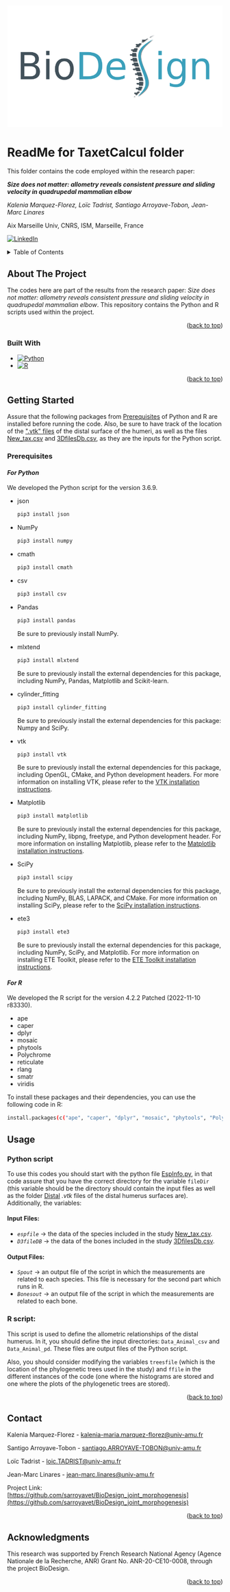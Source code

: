 <!-- PROJECT LOGO -->
![alt text](BioDesignLogo.png)

# ReadMe for TaxetCalcul folder

This folder contains the code employed within the research paper: 

***Size does not matter: allometry reveals consistent pressure and sliding velocity in quadrupedal mammalian elbow***

*Kalenia Marquez-Florez, Loïc Tadrist, Santiago Arroyave-Tobon, Jean-Marc Linares*

Aix Marseille Univ, CNRS, ISM, Marseille, France

[![LinkedIn][linkedin-shield]][linkedin-url]


<!-- TABLE OF CONTENTS -->
<details>
  <summary>Table of Contents</summary>
  <ol>
    <li><a href="#about-the-project">About The Project</a></li>
    <li><a href="#prerequisites">Prerequisites</a></li>
    <li><a href="#usage">Usage</a></li>
    <li><a href="#contact">Contact</a></li>
    <li><a href="#acknowledgments">Acknowledgments</a></li>
  </ol>
</details>

<!-- ABOUT THE PROJECT -->
## About The Project
The codes here are part of the results from the research paper: *Size does not matter: allometry reveals consistent pressure and sliding velocity in quadrupedal mammalian elbow*. This repository contains the Python and R scripts used within the project.

<!--
*** Here's a blank template to get started: To avoid retyping too much info. Do a search and replace with your text editor for the following: `github_username`, `repo_name`, `twitter_handle`, `linkedin_username`, `email_client`, `email`, `project_title`, `project_description`
-->

<p align="right">(<a href="#readme-top">back to top</a>)</p>

### Built With

* [![Python][Python.png]][Python-url]
* [![R][R.png]][R-url]

<p align="right">(<a href="#readme-top">back to top</a>)</p>

<!-- GETTING STARTED -->
## Getting Started

Assure that the following packages from <a href="#prerequisites">Prerequisites</a> of Python and R are installed before running the code. Also, be sure to have track of the location of the [".vtk" files](DATA/For_publishing/Distal) of the distal surface of the humeri, as well as the files [New_tax.csv](DATA/For_publishing/New_tax.csv) and [3DfilesDb.csv](DATA/For_publishing/3DfilesDb.csv), as they are the inputs for the Python script.

### Prerequisites
#### *For Python*
We developed the Python script for the version 3.6.9.

* json
  ```sh
  pip3 install json
  ```
* NumPy
  ```sh
  pip3 install numpy
  ```
* cmath
  ```sh
  pip3 install cmath
  ```
* csv
  ```sh
  pip3 install csv
  ```
* Pandas
  ```sh
  pip3 install pandas
  ```
  Be sure to previously install NumPy.

* mlxtend
  ```sh
  pip3 install mlxtend
  ```
  Be sure to previously install the external dependencies for this package, including NumPy, Pandas, Matplotlib and Scikit-learn. 

* cylinder_fitting
  ```sh
  pip3 install cylinder_fitting
  ```
  Be sure to previously install the external dependencies for this package: Numpy and SciPy.
* vtk
  ```sh
  pip3 install vtk
  ```
  Be sure to previously install the external dependencies for this package, including OpenGL, CMake, and Python development headers. For more information on installing VTK, please refer to the [VTK installation instructions](https://gitlab.kitware.com/vtk/vtk/-/blob/master/Documentation/dev/build.md).

* Matplotlib
  ```sh
  pip3 install matplotlib
  ```

  Be sure to previously install the external dependencies for this package, including NumPy, libpng, freetype, and Python development header. For more information on installing Matplotlib, please refer to the [Matplotlib installation instructions](https://matplotlib.org/stable/users/installing/index.html).

* SciPy
  ```sh
  pip3 install scipy
  ```
  Be sure to previously install the external dependencies for this package, including NumPy, BLAS, LAPACK, and CMake. For more information on installing SciPy, please refer to the [SciPy installation instructions](https://scipy.org/install/).

* ete3
  ```sh
  pip3 install ete3
  ```
  Be sure to previously install the external dependencies for this package, including NumPy, SciPy, and Matplotlib. For more information on installing ETE Toolkit, please refer to the [ETE Toolkit installation instructions](http://etetoolkit.org/download/).

#### *For R*
We developed the R script for the version 4.2.2 Patched (2022-11-10 r83330).

* ape
* caper
* dplyr
* mosaic
* phytools
* Polychrome
* reticulate
* rlang
* smatr
* viridis

To install these packages and their dependencies, you can use the following code in R:
  ```sh
  install.packages(c("ape", "caper", "dplyr", "mosaic", "phytools", "Polychrome", "reticulate", "rlang", "smatr", "viridis"))
  ```

<!-- USAGE EXAMPLES -->
## Usage

### Python script
To use this codes you should start with the python file [EspInfo.py](EspInfo.py), in that code assure that you have the correct directory for the variable `fileDir` (this variable should be the directory should contain the input files as well as the folder [Distal](/DATA/Distal) *.vtk* files of the distal humerus surfaces are). Additionally, the variables:
<!-- input files -->
#### Input Files:
* *`espfile`* -> the data of the species included in the study [New_tax.csv](DATA/New_tax.csv).
* *`D3fileDB`* ->  the data of the bones included in the study [3DfilesDb.csv](DATA/3DfilesDb.csv).

<!-- output files -->
#### Output Files:
* *`Spout`* -> an output file of the script in which the measurements are related to each species. This file is necessary for the second part which runs in R.
* *`Bonesout`* -> an output file of the script in which the measurements are related to each bone.

### R script:
This script is used to define the allometric relationships of the distal humerus. In it, you should define the input directories: `Data_Animal_csv` and `Data_Animal_pd`. These files are output files of the Python script. 

Also, you should consider modifying the variables `treesfile` (which is the location of the phylogenetic trees used in the study) and `ffile` in the different instances of the code (one where the histograms are stored and one where the plots of the phylogenetic trees are stored).

<p align="right">(<a href="#readme-top">back to top</a>)</p>

<!-- CONTACT -->
## Contact

Kalenia Marquez-Florez - kalenia-maria.marquez-florez@univ-amu.fr

Santigo Arroyave-Tobon - santiago.ARROYAVE-TOBON@univ-amu.fr

Loïc Tadrist - loic.TADRIST@univ-amu.fr

Jean-Marc Linares - jean-marc.linares@univ-amu.fr

Project Link: [https://github.com/sarroyavet/BioDesign_joint_morphogenesis](https://github.com/sarroyavet/BioDesign_joint_morphogenesis)

<p align="right">(<a href="#readme-top">back to top</a>)</p>


<!-- ACKNOWLEDGMENTS -->
## Acknowledgments

This research was supported by French Research National Agency (Agence Nationale de la Recherche, ANR) Grant No. ANR-20-CE10-0008, through the project BioDesign.

<p align="right">(<a href="#readme-top">back to top</a>)</p>


<!-- MARKDOWN LINKS & IMAGES -->
<!-- https://www.markdownguide.org/basic-syntax/#reference-style-links -->
[linkedin-shield]: https://img.shields.io/badge/-LinkedIn-black.svg?style=for-the-badge&logo=linkedin&colorB=555
[linkedin-url]: https://linkedin.com/in/kalenia-márquez-flórez-5b686064/
[Python.png]: https://img.shields.io/badge/Python-0769AD?labelColor=blue?style=plastic&logo=python&logoColor=white
[Python-url]: https://www.python.org/
[R.png]: https://img.shields.io/badge/R-0769AD?style=plastic&logo=R&logoColor=white
[R-url]: https://www.r-project.org/

